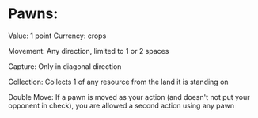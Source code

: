 # Pawns:

Value: 1 point
Currency: crops

Movement:
    Any direction, limited to 1 or 2 spaces

Capture:
    Only in diagonal direction

Collection:
    Collects 1 of any resource from the land it is standing on

Double Move:
    If a pawn is moved as your action (and doesn't not put your opponent in check),
    you are allowed a second action using any pawn
